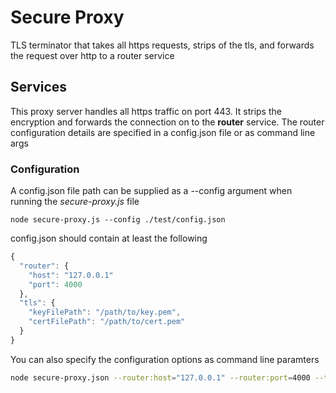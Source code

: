 # Secure Proxy
TLS terminator that takes all https requests, strips of the tls, and forwards the request over http to a router service

## Services
This proxy server handles all https traffic on port 443. It strips the encryption and forwards the connection on to the **router** service. The router configuration details are specified in a config.json file or as command line args

### Configuration
A config.json file path can be supplied as a --config argument when running the *secure-proxy.js* file

```
node secure-proxy.js --config ./test/config.json
```

config.json should contain at least the following

```javascript
{
  "router": {
    "host": "127.0.0.1"
    "port": 4000
  },
  "tls": {
    "keyFilePath": "/path/to/key.pem",
    "certFilePath": "/path/to/cert.pem"
  }
}
```


You can also specify the configuration options as command line paramters

```bash
node secure-proxy.json --router:host="127.0.0.1" --router:port=4000 --tls:keyFilePath="/path/to/key.pem" --tls:certFilePath="/path/to/cert.pem"
```
